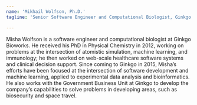 ```yaml
---
name: 'Mikhail Wolfson, Ph.D.'
tagline: 'Senior Software Engineer and Computational Biologist, Ginkgo Bioworks'

---
```


Misha Wolfson is a software engineer and computational biologist at Ginkgo Bioworks. He received his PhD in Physical Chemistry in 2012, working on problems at the intersection of atomistic simulation, machine learning, and immunology; he then worked on web-scale healthcare software systems and clinical decision support. Since coming to Ginkgo in 2015, Misha’s efforts have been focused at the intersection of software development and machine learning, applied to experimental data analysis and bioinformatics. He also works with the Government Business Unit at Ginkgo to develop the company’s capabilities to solve problems in developing areas, such as biosecurity and space travel.
